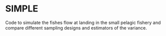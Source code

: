 # SIMPLE
Code to simulate the fishes flow at landing in the small pelagic fishery and compare different sampling designs and estimators of the variance.
